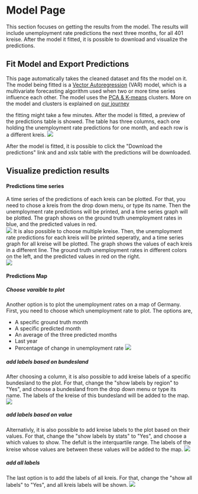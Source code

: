 # Model Page 

This section focuses on getting the results from the model.
The results will include unemployment rate predictions the next three months, for all 401 kreise.
After the model it fitted, it is possible to download and visualize the predictions. 
## Fit Model and Export Predictions 
This page automatically takes the cleaned dataset and fits the model on it. 
The model being fitted is a [Vector Autoregression](https://en.wikipedia.org/wiki/Vector_autoregression) (VAR) model, which is a multivariate forecasting algorithm used when two or more time series influence each other. 
The model uses the [PCA & K-means]() clusters. More on the model and clusters is explained on [our journey](https://cinnylin.github.io/bmwi-docs/)

the fitting might take a few minutes. After the model is fitted, a preview of the predictions table is showed. 
The table has three columns, each one holding the unemployment rate predictions for one month, and each row is a different kreis. 
![](./model_screenshots/pred.png)

After the model is fitted, it is possible to click the "Download the predictions" link and and xslx table with the predictions will be downloaded. 

## Visualize prediction results

#### Predictions time series 
A time series of the predictions of each kreis can be plotted. 
For that, you need to chose a kreis from the drop down menu, or type its name. 
Then the unemployment rate predictions will be printed, and a time series graph will be plotted. 
The graph shows on the ground truth unemployment rates in blue, 
and the predicted values in red.  
![](./model_screenshots/vis1.png)
It is also possible to choose multiple kreise. 
Then, the unemployment rate predictions for each kreis will be printed seperatly, 
and a time series graph for all kreise will be plotted. 
The graph shows the values of each kreis in a different line. The ground truth unemployment rates in different colors on the left, 
and the predicted values in red on the right.  
![](./model_screenshots/vis2.png)

#### Predictions Map

##### Choose varaible to plot 

Another option is to plot the unemployment rates on a map of Germany. 
First, you need to choose which unemployment rate to plot. The options are, 
- A specific ground truth month
- A specific predicted month
- An average of the three predicted months 
- Last year 
- Percentage of change in unemployment rate 
![](./model_screenshots/map5.png)

##### add labels based on bundesland  
After choosing a column, it is also possible to add kreise labels of a specific bundesland to the plot. 
For that, change the "show labels by region" to "Yes", and choose a bundesland from the drop down menu or type its name. 
The labels of the kreise of this bundesland will be added to the map. 
![](./model_screenshots/map2.png)

##### add labels based on value 
Alternativly, it is also possible to add kreise labels to the plot based on their values. 
For that, change the "show labels by stats" to "Yes", and choose a which values to show. The defult is the interquartile range.
The labels of the kreise  whose values are between these values will be added to the map. 
![](./model_screenshots/map3.png)

##### add all labels
The last option is to add the labels of all kreis. 
For that, change the "show all labels" to "Yes", and all kreis labels will be shown. 
![](./model_screenshots/map4.png)
